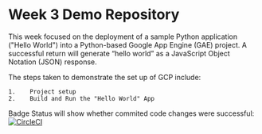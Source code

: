 # Week 3 Demo Repository

This week focused on the deployment of a sample Python application ("Hello World") into a Python-based Google App Engine (GAE) project. A successful return will generate “hello world” as a JavaScript Object Notation (JSON) response.

The steps taken to demonstrate the set up of GCP include:

    1.    Project setup
    2.    Build and Run the "Hello World" App
    
Badge Status will show whether commited code changes were successful: [![CircleCI](https://circleci.com/gh/christinebyron/Week-3-Demo.svg?style=svg)](https://circleci.com/gh/christinebyron/Week-3-Demo)
